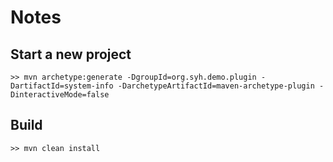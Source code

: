 # Notes
## Start a new project
```
>> mvn archetype:generate -DgroupId=org.syh.demo.plugin -DartifactId=system-info -DarchetypeArtifactId=maven-archetype-plugin -DinteractiveMode=false
```

## Build
```
>> mvn clean install
```
